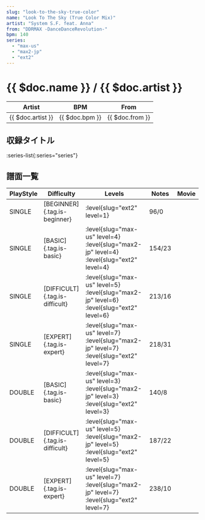 ```yaml
---
slug: "look-to-the-sky-true-color"
name: "Look To The Sky (True Color Mix)"
artist: "System S.F. feat. Anna"
from: "DDRMAX -DanceDanceRevolution-"
bpm: 140
series:
  - "max-us"
  - "max2-jp"
  - "ext2"
---
```


# {{ $doc.name }} / {{ $doc.artist }}

|Artist|BPM|From|
|------|---|----|
|{{ $doc.artist }}|{{ $doc.bpm }}|{{ $doc.from }}|

## 収録タイトル

:series-list{:series="series"}

## 譜面一覧

|PlayStyle|Difficulty|Levels|Notes|Movie|
|---------|----------|------|-----|-----|
|SINGLE|[BEGINNER]{.tag.is-beginner}|:level{slug="ext2" level=1}|96/0||
|SINGLE|[BASIC]{.tag.is-basic}|:level{slug="max-us" level=4} :level{slug="max2-jp" level=4} :level{slug="ext2" level=4}|154/23||
|SINGLE|[DIFFICULT]{.tag.is-difficult}|:level{slug="max-us" level=5} :level{slug="max2-jp" level=6} :level{slug="ext2" level=6}|213/16||
|SINGLE|[EXPERT]{.tag.is-expert}|:level{slug="max-us" level=7} :level{slug="max2-jp" level=7} :level{slug="ext2" level=7}|218/31||
|DOUBLE|[BASIC]{.tag.is-basic}|:level{slug="max-us" level=3} :level{slug="max2-jp" level=3} :level{slug="ext2" level=3}|140/8||
|DOUBLE|[DIFFICULT]{.tag.is-difficult}|:level{slug="max-us" level=5} :level{slug="max2-jp" level=5} :level{slug="ext2" level=5}|187/22||
|DOUBLE|[EXPERT]{.tag.is-expert}|:level{slug="max-us" level=7} :level{slug="max2-jp" level=7} :level{slug="ext2" level=7}|238/10||
